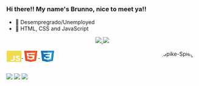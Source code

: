 ### Hi there!! My name's Brunno, nice to meet ya!!

- 🔭 Desempregrado/Unemployed
- 🌱 HTML, CSS and JavaScript

<div align="center">
  
  <a href="https://github.com/BrunSpiegel">
  <img height="170em" src="https://github-readme-stats.vercel.app/api?username=BrunSpiegel&show_icons=true&theme=tokyonight"/>
  <img height="170em" src="https://github-readme-stats.vercel.app/api/top-langs/?username=BrunSpiegel&layout=compact&langs_count=7&theme=tokyonight"/>
</div>

<div style="display: inline_block"><br>
  
  <img align="center" alt="Brunno-Js" height="30" width="40" src="https://raw.githubusercontent.com/devicons/devicon/master/icons/javascript/javascript-plain.svg">
  <img align="center" alt="Brunno-HTML" height="30" width="40" src="https://raw.githubusercontent.com/devicons/devicon/master/icons/html5/html5-original.svg">
  <img align="center" alt="Brunno-CSS" height="30" width="40" src="https://raw.githubusercontent.com/devicons/devicon/master/icons/css3/css3-original.svg">
  <img align="right" alt="Spike-Spiegel" height="200" style="border-radius:50px;" src="https://i.scdn.co/image/ab67616d0000b27385f60d09678277978bdba4ed">
</div>

##

<div>
  <a href="https://www.instagram.com/brunno_bozz/" target="_blank"><img src="https://img.shields.io/badge/-Instagram-%23E4405F?style=for-the-badge&logo=instagram&logoColor=white" target="_blank"></a> 
  <a href = "mailto:brunnoMorokuma1234@gmail.com"><img src="https://img.shields.io/badge/-Gmail-%23333?style=for-the-badge&logo=gmail&logoColor=white" target="_blank"></a>
  <a href="https://www.linkedin.com/in/brunno-morokuma-610711234/" target="_blank"><img src="https://img.shields.io/badge/-LinkedIn-%230077B5?style=for-the-badge&logo=linkedin&logoColor=white" target="_blank"></a>
  
</div>
